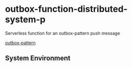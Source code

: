 # outbox-function-distributed-system-p
Serverless function for an outbox-pattern push message

[outbox-pattern](https://microservices.io/patterns/data/transactional-outbox.html)


## System Environment
